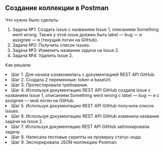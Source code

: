 
## Создание коллекции в Postman


<p>Что нужно было сделать:<p>
<ol>
  <li>Задача №1: Создать issue с названием Issue 1, описанием Something went wrong. Также у этой issue должен быть label — bug — и assignee — я (текущий логин на GitHub).</li>
  <li>Задача №2: Получить список issues.</li>
  <li>Задача №3: Изменить название задачи на Issue 2.</li>
  <li>Задача №4: Удалить Issue 2.</li>
</ol>

<p>Как решала:<p> 
   
   <li>Шаг 1. Для начала ознакомилась с документацией REST API GitHub.</li>
   <li>Шаг 2. Создала 2 переменные: token и baseUrl.</li>
   <li>Шаг 3. Протестировала требования.</li>
   <li>Шаг 4. Используя документацию REST API GitHub создала issue с названием Issue 1, описанием Something went wrong с label — bug — и с assignee — мой логин на GitHub.</li>
   <li>Шаг 5. Используя документацию REST API GitHub получила список issues.</li>
   <li>Шаг 6. Используя документацию REST API GitHub изменила название задачи на Issue 2.</li>
   <li>Шаг 7. Используя документацию REST API GitHub заблокировала задачу.</li>
   <li>Шаг 8. Написала тестовые скрипты на проверку статус-кода.</li>
   <li>Шаг 9. Экспорировала JSON-коллекцию Postman.</li>
